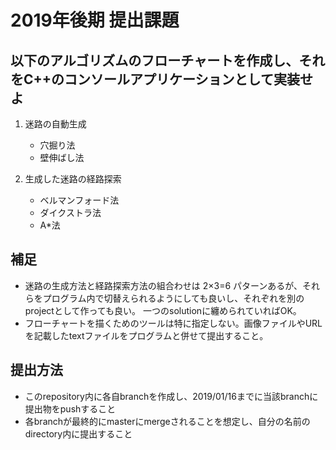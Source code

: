 # 2019年後期 提出課題
## 以下のアルゴリズムのフローチャートを作成し、それをC++のコンソールアプリケーションとして実装せよ
1. 迷路の自動生成
    * 穴掘り法
    * 壁伸ばし法

1. 生成した迷路の経路探索
    * ベルマンフォード法
    * ダイクストラ法
    * A*法

## 補足
* 迷路の生成方法と経路探索方法の組合わせは 2×3=6 パターンあるが、それらをプログラム内で切替えられるようにしても良いし、それぞれを別のprojectとして作っても良い。
一つのsolutionに纏められていればOK。
* フローチャートを描くためのツールは特に指定しない。画像ファイルやURLを記載したtextファイルをプログラムと併せて提出すること。

## 提出方法
* このrepository内に各自branchを作成し、2019/01/16までに当該branchに提出物をpushすること
* 各branchが最終的にmasterにmergeされることを想定し、自分の名前のdirectory内に提出すること
